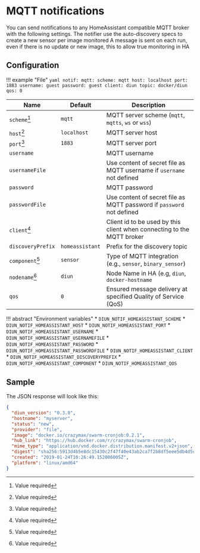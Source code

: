 # MQTT notifications

You can send notifications to any HomeAssistant compatible MQTT broker with the following settings.
The notifier use the auto-discovery specs to create a new sensor per image monitored
A message is sent on each run, even if there is no update or new image, this to allow true monitoring in HA

## Configuration

!!! example "File"
    ```yaml
    notif:
      mqtt:
        scheme: mqtt
        host: localhost
        port: 1883
        username: guest
        password: guest
        client: diun
        topic: docker/diun
        qos: 0
    ```

| Name               | Default     | Description                                                            |
|--------------------|-------------|------------------------------------------------------------------------|
| `scheme`[^1]       | `mqtt`      | MQTT server scheme (`mqtt`, `mqtts`, `ws` or `wss`)                    |
| `host`[^1]         | `localhost` | MQTT server host                                                       |
| `port`[^1]         | `1883`      | MQTT server port                                                       |
| `username`         |             | MQTT username                                                          |
| `usernameFile`     |             | Use content of secret file as MQTT username if `username` not defined  |
| `password`         |             | MQTT password                                                          |
| `passwordFile`     |             | Use content of secret file as MQTT password if `password` not defined  |
| `client`[^1]       |             | Client id to be used by this client when connecting to the MQTT broker |
| `discoveryPrefix`  | `homeassistant` | Prefix for the discovery topic                                     |
| `component`[^1]    | `sensor`    | Type of MQTT integration (e.g., `sensor`, `binary_sensor`)             |
| `nodename`[^1]     | `diun`      | Node Name in HA (e.g, `diun`, `docker-hostname`                        |
| `qos`              | `0`         | Ensured message delivery at specified Quality of Service (QoS)         |

!!! abstract "Environment variables"
    * `DIUN_NOTIF_HOMEASSISTANT_SCHEME`
    * `DIUN_NOTIF_HOMEASSISTANT_HOST`
    * `DIUN_NOTIF_HOMEASSISTANT_PORT`
    * `DIUN_NOTIF_HOMEASSISTANT_USERNAME`
    * `DIUN_NOTIF_HOMEASSISTANT_USERNAMEFILE`
    * `DIUN_NOTIF_HOMEASSISTANT_PASSWORD`
    * `DIUN_NOTIF_HOMEASSISTANT_PASSWORDFILE`
    * `DIUN_NOTIF_HOMEASSISTANT_CLIENT`
    * `DIUN_NOTIF_HOMEASSISTANT_DISCOVERYPREFIX`
    * `DIUN_NOTIF_HOMEASSISTANT_COMPONENT`
    * `DIUN_NOTIF_HOMEASSISTANT_QOS`

## Sample

The JSON response will look like this:

```json
{
  "diun_version": "0.3.0",
  "hostname": "myserver",
  "status": "new",
  "provider": "file",
  "image": "docker.io/crazymax/swarm-cronjob:0.2.1",
  "hub_link": "https://hub.docker.com/r/crazymax/swarm-cronjob",
  "mime_type": "application/vnd.docker.distribution.manifest.v2+json",
  "digest": "sha256:5913d4b5e8dc15430c2f47f40e43ab2ca7f2b8df5eee5db4d5c42311e08dfb79",
  "created": "2019-01-24T10:26:49.152006005Z",
  "platform": "linux/amd64"
}
```

[^1]: Value required
